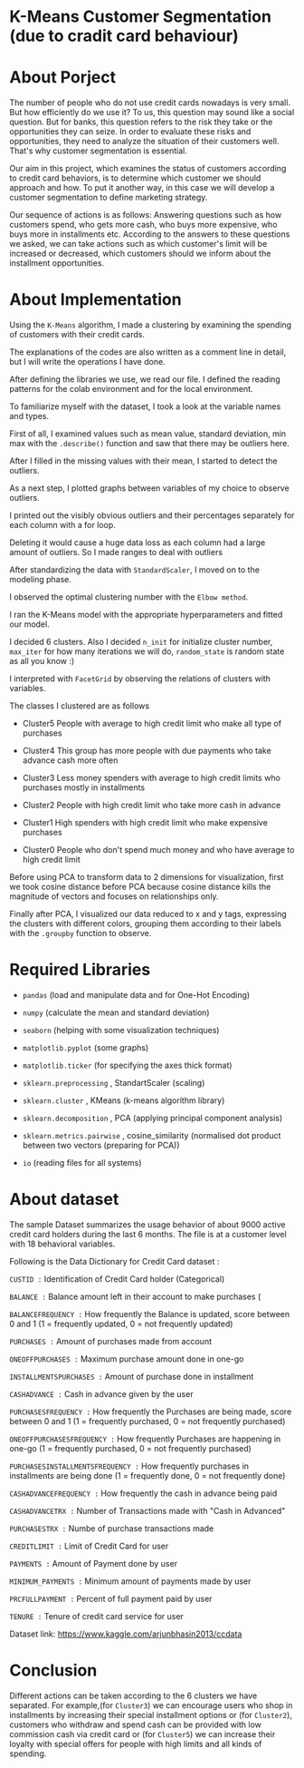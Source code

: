 # K-Means Customer Segmentation (due to cradit card behaviour)

# About Porject

The number of people who do not use credit cards nowadays is very small. But how efficiently do we use it? To us, this question may sound like a social question. But for banks, this question refers to the risk they take or the opportunities they can seize. In order to evaluate these risks and opportunities, they need to analyze the situation of their customers well. That's why customer segmentation is essential.  

Our aim in this project, which examines the status of customers according to credit card behaviors, is to determine which customer we should approach and how. To put it another way, in this case we will  develop a customer segmentation to define marketing strategy. 

Our sequence of actions is as follows: Answering questions such as how customers spend, who gets more cash, who buys more expensive, who buys more in installments etc. According to the answers to these questions we asked, we can take actions such as which customer's limit will be increased or decreased, which customers should we inform about the installment opportunities.

# About Implementation

Using the `K-Means` algorithm, I made a clustering by examining the spending of customers with their credit cards.

The explanations of the codes are also written as a comment line in detail, but I will write the operations I have done.

After defining the libraries we use, we read our file. I defined the reading patterns for the colab environment and for the local environment.

To familiarize myself with the dataset, I took a look at the variable names and types.

First of all, I examined values such as mean value, standard deviation, min max with the `.describe()` function and saw that there may be outliers here.

After I filled in the missing values with their mean, I started to detect the outliers.

As a next step, I plotted graphs between variables of my choice to observe outliers.

I printed out the visibly obvious outliers and their percentages separately for each column with a for loop.

Deleting it would cause a huge data loss as each column had a large amount of outliers. So I made ranges to deal with outliers

After standardizing the data with `StandardScaler`, I moved on to the modeling phase.

I observed the optimal clustering number with the `Elbow method`.

I ran the K-Means model with the appropriate hyperparameters and fitted our model.

I decided 6 clusters. Also I decided `n_init` for initialize cluster number, `max_iter` for how many iterations we will do, `random_state` is random state as all you know :)

I interpreted with `FacetGrid` by observing the relations of clusters with variables. 

The classes I clustered are as follows

* Cluster5 People with average to high credit limit who make all type of purchases

* Cluster4 This group has more people with due payments who take advance cash more often

* Cluster3 Less money spenders with average to high credit limits who purchases mostly in installments

* Cluster2 People with high credit limit who take more cash in advance

* Cluster1 High spenders with high credit limit who make expensive purchases

* Cluster0 People who don't spend much money and who have average to high credit limit

Before using PCA to transform data to 2 dimensions for visualization, first we took cosine distance before PCA because cosine distance kills the magnitude of vectors and focuses on relationships only.

Finally after PCA, I visualized our data reduced to x and y tags, expressing the clusters with different colors, grouping them according to their labels with the `.groupby` function to observe.


# Required Libraries 

* `pandas`  (load and manipulate data and for One-Hot Encoding)

* `numpy`  (calculate the mean and standard deviation)

* `seaborn` (helping with some visualization techniques)

* `matplotlib.pyplot` (some graphs)

* `matplotlib.ticker`  (for specifying the axes thick format)

* `sklearn.preprocessing` , StandartScaler (scaling)

* `sklearn.cluster` , KMeans (k-means algorithm library)

* `sklearn.decomposition` , PCA (applying principal component analysis)

* `sklearn.metrics.pairwise` , cosine_similarity (normalised dot product between two vectors (preparing for PCA))

* `io` (reading files for all systems)


# About dataset
The sample Dataset summarizes the usage behavior of about 9000 active credit card holders during the last 6 months. The file is at a customer level with 18 behavioral variables.


Following is the Data Dictionary for Credit Card dataset :

`CUSTID :` Identification of Credit Card holder (Categorical)

`BALANCE :` Balance amount left in their account to make purchases (

`BALANCEFREQUENCY :` How frequently the Balance is updated, score between 0 and 1 (1 = frequently updated, 0 = not frequently updated)

`PURCHASES :` Amount of purchases made from account

`ONEOFFPURCHASES :` Maximum purchase amount done in one-go

`INSTALLMENTSPURCHASES :` Amount of purchase done in installment

`CASHADVANCE :` Cash in advance given by the user

`PURCHASESFREQUENCY :` How frequently the Purchases are being made, score between 0 and 1 (1 = frequently purchased, 0 = not frequently purchased)

`ONEOFFPURCHASESFREQUENCY :` How frequently Purchases are happening in one-go (1 = frequently purchased, 0 = not frequently purchased)

`PURCHASESINSTALLMENTSFREQUENCY :` How frequently purchases in installments are being done (1 = frequently done, 0 = not frequently done)

`CASHADVANCEFREQUENCY :` How frequently the cash in advance being paid

`CASHADVANCETRX :` Number of Transactions made with "Cash in Advanced"

`PURCHASESTRX :` Numbe of purchase transactions made

`CREDITLIMIT :` Limit of Credit Card for user

`PAYMENTS :` Amount of Payment done by user

`MINIMUM_PAYMENTS :` Minimum amount of payments made by user

`PRCFULLPAYMENT :` Percent of full payment paid by user

`TENURE :` Tenure of credit card service for user

Dataset link: https://www.kaggle.com/arjunbhasin2013/ccdata

# Conclusion

Different actions can be taken according to the 6 clusters we have separated. For example,(for `Cluster3`) we can encourage users who shop in installments by increasing their special installment options or (for `Cluster2`), customers who withdraw and spend cash can be provided with low commission cash via credit card or (for `Cluster5`) we can increase their loyalty with special offers for people with high limits and all kinds of spending.






